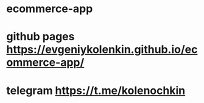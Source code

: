 # ecommerce-app
# github pages https://evgeniykolenkin.github.io/ecommerce-app/
# telegram https://t.me/kolenochkin
